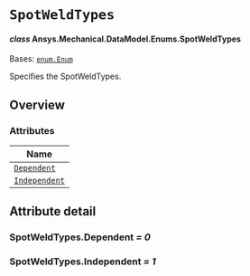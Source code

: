 # `SpotWeldTypes`

<a id="ansys.mechanical.stubs.v241.Ansys.Mechanical.DataModel.Enums.SpotWeldTypes"></a>

#### *class* Ansys.Mechanical.DataModel.Enums.SpotWeldTypes

Bases: [`enum.Enum`](https://docs.python.org/3/library/enum.html#enum.Enum)

Specifies the SpotWeldTypes.

<!-- !! processed by numpydoc !! -->

<a id="overview"></a>

## Overview

### Attributes

| Name |
| --------------------------------------------- |
| [`Dependent`](#SpotWeldTypes.Dependent) |
| [`Independent`](#SpotWeldTypes.Independent) |

<a id="attribute-detail"></a>

## Attribute detail

<a id="SpotWeldTypes.Dependent"></a>

### SpotWeldTypes.Dependent *= 0*

<a id="SpotWeldTypes.Independent"></a>

### SpotWeldTypes.Independent *= 1*


